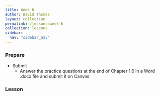 ```yaml
---
title: Week 6
author: David Thomas
layout: collection
permalink: /lessons/week-6
collection: lessons
sidebar:
  nav: "sidebar_nav"
---
```


### Prepare

- Submit
    - Answer the practice questions at the end of Chapter 1.6 in a Word .docx file and submit it on Canvas

### Lesson
